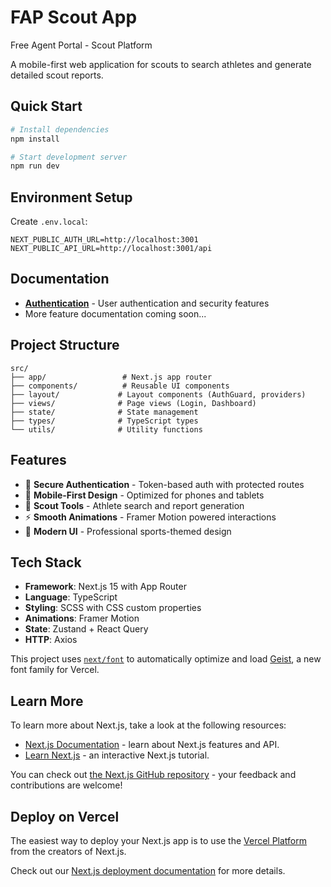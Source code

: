 # FAP Scout App

Free Agent Portal - Scout Platform

A mobile-first web application for scouts to search athletes and generate detailed scout reports.

## Quick Start

```bash
# Install dependencies
npm install

# Start development server
npm run dev
```

## Environment Setup

Create `.env.local`:

```env
NEXT_PUBLIC_AUTH_URL=http://localhost:3001
NEXT_PUBLIC_API_URL=http://localhost:3001/api
```

## Documentation

- **[Authentication](./docs/authentication.md)** - User authentication and security features
- More feature documentation coming soon...

## Project Structure

```
src/
├── app/                 # Next.js app router
├── components/          # Reusable UI components
├── layout/             # Layout components (AuthGuard, providers)
├── views/              # Page views (Login, Dashboard)
├── state/              # State management
├── types/              # TypeScript types
└── utils/              # Utility functions
```

## Features

- 🔐 **Secure Authentication** - Token-based auth with protected routes
- 📱 **Mobile-First Design** - Optimized for phones and tablets
- 🏈 **Scout Tools** - Athlete search and report generation
- ⚡ **Smooth Animations** - Framer Motion powered interactions
- 🎨 **Modern UI** - Professional sports-themed design

## Tech Stack

- **Framework**: Next.js 15 with App Router
- **Language**: TypeScript
- **Styling**: SCSS with CSS custom properties
- **Animations**: Framer Motion
- **State**: Zustand + React Query
- **HTTP**: Axios

This project uses [`next/font`](https://nextjs.org/docs/app/building-your-application/optimizing/fonts) to automatically optimize and load [Geist](https://vercel.com/font), a new font family for Vercel.

## Learn More

To learn more about Next.js, take a look at the following resources:

- [Next.js Documentation](https://nextjs.org/docs) - learn about Next.js features and API.
- [Learn Next.js](https://nextjs.org/learn) - an interactive Next.js tutorial.

You can check out [the Next.js GitHub repository](https://github.com/vercel/next.js) - your feedback and contributions are welcome!

## Deploy on Vercel

The easiest way to deploy your Next.js app is to use the [Vercel Platform](https://vercel.com/new?utm_medium=default-template&filter=next.js&utm_source=create-next-app&utm_campaign=create-next-app-readme) from the creators of Next.js.

Check out our [Next.js deployment documentation](https://nextjs.org/docs/app/building-your-application/deploying) for more details.
